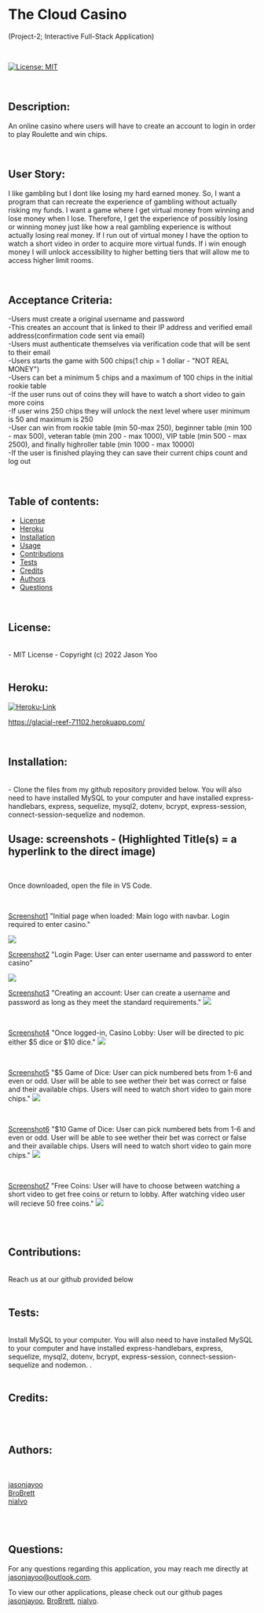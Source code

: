 # The Cloud Casino

(Project-2; Interactive Full-Stack Application)


<br>

[![License: MIT](https://img.shields.io/badge/License-MIT-blue.svg)](https://opensource.org/licenses/MIT)
  
<br>

## Description:

An online casino where users will have to create an account to login in order to play Roulette and win chips. 

<br>

## User Story:

I like gambling but I dont like losing my hard earned money. So, I want a program that can recreate the experience of gambling without actually risking my funds. I want a game where I get virtual money from winning and lose money when I lose. Therefore, I get the experience of possibly losing or winning money just like how a real gambling experience is without actually losing real money. If I run out of virtual money I have the option to watch a short video in order to acquire more virtual funds. If i win enough money I will unlock accessibility to higher betting tiers that will allow me to access higher limit rooms.

<br>

## Acceptance Criteria:

-Users must create a original username and password <br>
-This creates an account that is linked to their IP address and verified email address(confirmation code sent via email) <br>
-Users must authenticate themselves via verification code that will be sent to their email<br>
-Users starts the game with 500 chips(1 chip = 1 dollar - "NOT REAL MONEY")<br>
-Users can bet a minimum 5 chips and a maximum of 100 chips in the initial rookie table<br>
-If the user runs out of coins they will have to watch a short video to gain more coins<br>
-If user wins 250 chips they will unlock the next level where user minimum is 50 and maximum is 250<br>
-User can win from rookie table (min 50-max 250), beginner table (min 100 - max 500), veteran table (min 200 - max 1000), VIP table (min 500 - max 2500), and finally highroller table (min 1000 - max 10000)<br>
-If the user is finished playing they can save their current chips count and log out<br>

<br>

## Table of contents:

  * [License](#license)
  * [Heroku](#heroku)
  * [Installation](#installation)
  * [Usage](#usage)
  * [Contributions](#contributions)
  * [Tests](#tests)
  * [Credits](#credits)
  * [Authors](#authors)
  * [Questions](#questions)

<br>
  
## License:
<br>
      -  MIT License - Copyright (c) 2022 Jason Yoo

<br>
<br>

## Heroku:

[![Heroku-Link](images/heroku-screenshot.png)](https://glacial-reef-71102.herokuapp.com/)

https://glacial-reef-71102.herokuapp.com/
  
<br>

## Installation:
<br>
      -  Clone the files from my github repository provided below. You will also need to have installed MySQL to your computer and have installed express-handlebars, express, sequelize, mysql2, dotenv, bcrypt, express-session, connect-session-sequelize and nodemon. 

<br>
  
## Usage: screenshots - (Highlighted Title(s) = a hyperlink to the direct image)

<br>

Once downloaded, open the file in VS Code.

<br>
  

[Screenshot1](images/homepage-screenshot.png)  "Initial page when loaded: Main logo with navbar. Login required to enter casino." 

<img src="images/homepage-screenshot.png">

<br>

[Screenshot2](images/login-screenshot.png)  "Login Page: User can enter username and password to enter casino"

<img src="images/login-screenshot.png">

<br>

[Screenshot3](images/sign-up-screenshot.png)  "Creating an account: User can create a username and password as long as they meet the standard requirements."
<img src="images/sign-up-screenshot.png">

<br>

[Screenshot4](images/casino-lobby-screenshot.png)  "Once logged-in, Casino Lobby: User will be directed to pic either $5 dice or $10 dice."
<img src="images/casino-lobby-screenshot.png">

<br>

[Screenshot5](images/$5-dice-screenshot.png)  "$5 Game of Dice: User can pick numbered bets from 1-6 and even or odd. User will be able to see wether their bet was correct or false and their available chips. Users will need to watch short video to gain more chips."
<img src="images/$5-dice-screenshot.png">

<br>

[Screenshot6](images/$10-dice-screenshot.png)  "$10 Game of Dice: User can pick numbered bets from 1-6 and even or odd. User will be able to see wether their bet was correct or false and their available chips. Users will need to watch short video to gain more chips."
<img src="images/$10-dice-screenshot.png">

<br>

[Screenshot7](images/free-coins-screenshot.png)  "Free Coins: User will have to choose between watching a short video to get free coins or return to lobby. After watching video user will recieve 50 free coins."
<img src="images/free-coins-screenshot.png">



<br>
<br>

  
## Contributions:
<br>
Reach us at our github provided below

<br>
<br>
  
## Tests: 
<br>
Install MySQL to your computer. You will also need to have installed MySQL to your computer and have installed express-handlebars, express, sequelize, mysql2, dotenv, bcrypt, express-session, connect-session-sequelize and nodemon. .
  
<br>
<br>

## Credits:
<br>


<br>

## Authors:

<br>

[jasonjayoo](https://github.com/jasonjayoo)<br> [BroBrett](https://github.com/BroBrett)<br> [nialvo](https://github.com/nialvo)
  
<br>
<br>

## Questions:

  For any questions regarding this application, you may reach me directly at jasonjayoo@outlook.com.

  To view our other applications, please check out our github pages [jasonjayoo](https://github.com/jasonjayoo), [BroBrett](https://github.com/BroBrett), [nialvo](https://github.com/nialvo).


